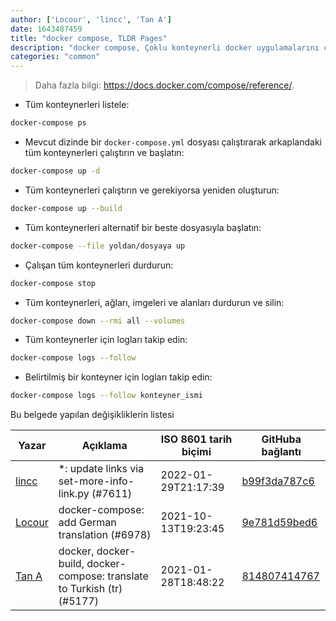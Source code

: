 ```yaml
---
author: ['Locour', 'lincc', 'Tan A']
date: 1643487459
title: "docker compose, TLDR Pages"
description: "docker compose, Çoklu konteynerli docker uygulamalarını çalıştırın ve yönetin."
categories: "common"
---
```

> Daha fazla bilgi: <https://docs.docker.com/compose/reference/>.

- Tüm konteynerleri listele:

```bash
docker-compose ps
```

- Mevcut dizinde bir `docker-compose.yml` dosyası çalıştırarak arkaplandaki tüm konteynerleri çalıştırın ve başlatın:

```bash
docker-compose up -d
```

- Tüm konteynerleri çalıştırın ve gerekiyorsa yeniden oluşturun:

```bash
docker-compose up --build
```

- Tüm konteynerleri alternatif bir beste dosyasıyla başlatın:

```bash
docker-compose --file yoldan/dosyaya up
```

- Çalışan tüm konteynerleri durdurun:

```bash
docker-compose stop
```

- Tüm konteynerleri, ağları, imgeleri ve alanları durdurun ve silin:

```bash
docker-compose down --rmi all --volumes
```

- Tüm konteynerler için logları takip edin:

```bash
docker-compose logs --follow
```

- Belirtilmiş bir konteyner için logları takip edin:

```bash
docker-compose logs --follow konteyner_ismi
```
Bu belgede yapılan değişikliklerin listesi


Yazar | Açıklama | ISO 8601 tarih biçimi | GitHuba bağlantı
------|-----|-----|-----
[lincc](mailto:46962923+blueskyson@users.noreply.github.com) | *: update links via set-more-info-link.py (#7611) | 2022-01-29T21:17:39 | [b99f3da787c6](https://github.com/tldr-pages/tldr/commit/b99f3da787c6f43a545b9cb5ebd8265b1367fbc4)
[Locour](mailto:Locour@users.noreply.github.com) | docker-compose: add German translation (#6978) | 2021-10-13T19:23:45 | [9e781d59bed6](https://github.com/tldr-pages/tldr/commit/9e781d59bed60863bbf0de866c5f181d8622514e)
[Tan A](mailto:40173707+Yutyo@users.noreply.github.com) | docker, docker-build, docker-compose: translate to Turkish (tr) (#5177) | 2021-01-28T18:48:22 | [814807414767](https://github.com/tldr-pages/tldr/commit/814807414767b7560cb28de03766adbda5c72f75)

